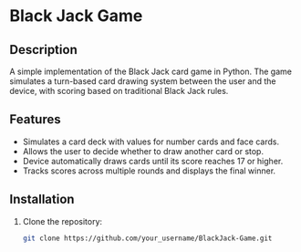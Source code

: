 # Black Jack Game

## Description
A simple implementation of the Black Jack card game in Python. The game simulates a turn-based card drawing system between the user and the device, with scoring based on traditional Black Jack rules.

## Features
- Simulates a card deck with values for number cards and face cards.
- Allows the user to decide whether to draw another card or stop.
- Device automatically draws cards until its score reaches 17 or higher.
- Tracks scores across multiple rounds and displays the final winner.

## Installation
1. Clone the repository:
   ```bash
   git clone https://github.com/your_username/BlackJack-Game.git
